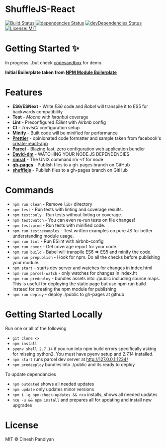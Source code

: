 # ShuffleJS-React

[![Build Status](https://travis-ci.org/ar-to/shufflejs-react.svg?branch=master)](https://travis-ci.org/ar-to/shufflejs-react)
[![dependencies Status](https://david-dm.org/ar-to/shufflejs-react/status.svg)](https://david-dm.org/ar-to/shufflejs-react) [![devDependencies Status](https://david-dm.org/ar-to/shufflejs-react/dev-status.svg)](https://david-dm.org/ar-to/shufflejs-react?type=dev) 
[![License: MIT](https://img.shields.io/badge/License-MIT-blue.svg)](https://opensource.org/licenses/MIT)

# Getting Started ✨

In progress...but check [codesandbox](https://codesandbox.io/embed/react-testing-6m589?fontsize=14&hidenavigation=1&theme=dark) for demo.

**Initial Boilerplate taken from [NPM Module Boilerplate](https://github.com/flexdinesh/npm-module-boilerplate)**

# Features

* **ES6/ESNext** - Write _ES6_ code and _Babel_ will transpile it to ES5 for backwards compatibility
* **Test** - _Mocha_ with _Istanbul_ coverage
* **Lint** - Preconfigured _ESlint_ with _Airbnb_ config
* **CI** - _TravisCI_ configuration setup
* **Minify** - Built code will be minified for performance
* **[Prettier](https://prettier.io)** - opinionated code formatter and sample taken from facebook's [create-react-app](https://github.com/facebook/create-react-app/blob/master/.prettierrc)
* **[Parcel](https://parceljs.org/getting_started.html)** - Blazing fast, zero configuration web application bundler
* **[David-dm](https://david-dm.org/?success)** - WATCHING YOUR NODE.JS DEPENDENCIES
* **[rimraf](https://www.npmjs.com/package/rimraf)** - The UNIX command rm -rf for node
* **[gh-pages](https://www.npmjs.com/package/gh-pages)** - Publish files to a gh-pages branch on GitHub
* **[shufflejs](https://www.npmjs.com/package/shufflejs)** - Publish files to a gh-pages branch on GitHub

# Commands
- `npm run clean` - Remove `lib/` directory
- `npm test` - Run tests with linting and coverage results.
- `npm test:only` - Run tests without linting or coverage.
- `npm test:watch` - You can even re-run tests on file changes!
- `npm test:prod` - Run tests with minified code.
- `npm run test:examples` - Test written examples on pure JS for better understanding module usage.
- `npm run lint` - Run ESlint with airbnb-config
- `npm run cover` - Get coverage report for your code.
- `npm run build` - Babel will transpile ES6 => ES5 and minify the code.
- `npm run prepublish` - Hook for npm. Do all the checks before publishing your module.
- `npm start` - starts dev server and watches for changes in index.html
- `npm run parcel-watch` - only watches for changes in index.ht
- `npm run predeploy` - bundles assets into ./public including source maps. This is useful for deploying the static page but use npm run build instead for creating the npm module for publishing
- `npm run deploy` - deploy ./public to gh-pages at github


# Getting Started Locally

Run one or all of the following

- `git clone <>`
- `npm install`
- `pyenv shell 2.7.14` if you run into npm build errors specifically asking for missing python2. You must have pyenv setup and 2.7.14 installed.
- `npm start` runs parcel dev server at http://127.0.0.1:1234/
- `npm predeeploy` bundles into ./public and its ready to deploy

To update dependancies
- `npm outdated` shows all needed updates
- `npm update` only updates minor versions
- `npm i -g npm-check-updates && ncu` installs, shows all needed updates
- `ncu -u && npm install` and prepares all for updating and install new upgrades


# License

MIT © Dinesh Pandiyan
